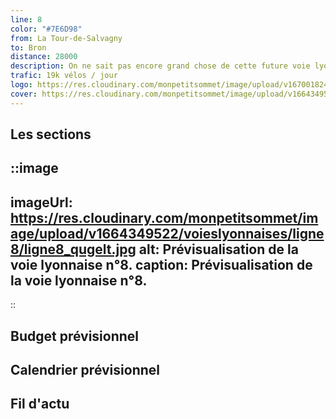 ```yaml
---
line: 8
color: "#7E6D98"
from: La Tour-de-Salvagny
to: Bron
distance: 28000
description: On ne sait pas encore grand chose de cette future voie lyonnaise n°8 excepté qu'elle permettra de relier Bron à la Tour de Salvagny en 28km. Les plans actuellement à disposition laissent supposer qu'elle empruntera la rue de l'épargne, la rue Marc Bloch, le pont Gallieni. Aucune certitude cependant, il faudra attendre les dossiers de concertation pour confirmer ces hypothèses.
trafic: 19k vélos / jour
logo: https://res.cloudinary.com/monpetitsommet/image/upload/v1670018243/voieslyonnaises/ligne8/cover-vl8_ivz4ds.png
cover: https://res.cloudinary.com/monpetitsommet/image/upload/v1664349522/voieslyonnaises/ligne8/ligne8_qugelt.jpg
---
```


## Les sections

::image
---
imageUrl: https://res.cloudinary.com/monpetitsommet/image/upload/v1664349522/voieslyonnaises/ligne8/ligne8_qugelt.jpg
alt: Prévisualisation de la voie lyonnaise n°8.
caption: Prévisualisation de la voie lyonnaise n°8.
---
::

## Budget prévisionnel

## Calendrier prévisionnel

## Fil d'actu